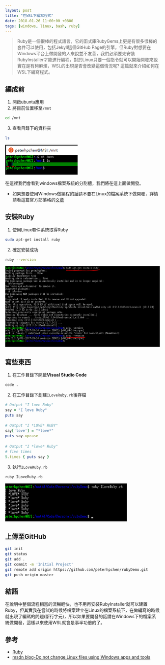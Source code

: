 ```yaml
---
layout: post
title: "在WSL下編寫程式"
date: 2018-01-26 11:00:00 +0800
tags: [windows, linux, bash, ruby]
---
```


> Ruby是一個很棒的程式語言，它的函式庫RubyGems上更是有很多很棒的套件可以使用，包括Jekyll這個GitHub Page的引擎，但Ruby對想要在Windows平台上做開發的人來說並不友善，我們必須要先安裝RubyInstaller才能進行編程，對於Linux只要一個指令就可以開始開發來說實在是有夠麻煩，WSL的出現是否會改變這個情況呢? 這篇就來介紹如何在WSL下編寫程式。

## 編成前

1. 開啟ubuntu應用
2. 將目前位置移至`/mnt`

```bash
cd /mnt
```

3. 查看目錄下的資料夾

```bash
ls
```

![directory](/assets/2018-01-26-code-on-wsl/directory.PNG)

在這裡我們會看到windows檔案系統的分割槽，我們將在這上面做開發。

* 如果想要使用Windows做編程的話請不要在Linux的檔案系統下做開發，詳情請看這篇官方部落格的[文章](https://blogs.msdn.microsoft.com/commandline/2016/11/17/do-not-change-linux-files-using-windows-apps-and-tools/)

## 安裝Ruby

1. 使用Linux套件系統取得Ruby

```bash
sudo apt-get install ruby
```

2. 確定安裝成功

```bash
ruby --version
```

![install ruby](/assets/2018-01-26-code-on-wsl/install-ruby.PNG)

## 寫些東西

1. 在工作目錄下開啟**Visual Studio Code**

```bash
code .
```

2. 在工作目錄下創建`ILoveRuby.rb`後存檔

```ruby
# Output "I love Ruby"
say = "I love Ruby"
puts say

# Output "I *LOVE* RUBY"
say['love'] = "*love*"
puts say.upcase

# Output "I *love* Ruby"
# five times
5.times { puts say }
```

3. 執行`ILoveRuby.rb`

```bash
ruby ILoveRuby.rb
```

![run ruby](/assets/2018-01-26-code-on-wsl/run-ruby.PNG)

## 上傳至GitHub

```bash
git init
git status
git add .
git commit -m 'Initial Project'
git remote add origin https://github.com/peterhpchen/rubyDemo.git
git push origin master
```

## 結語

在說明中整個流程相當的流暢輕快，也不用再安裝RubyInstaller就可以建置Ruby，但其實我在嘗試的時候將檔案建立在Linux的檔案系統下，在做編寫的時候就出現了編碼的問題(斷行字元)，所以如果要開發的話請在Windows下的檔案系統做開發，這樣以來使用WSL就會是事半功倍的了。

## 參考

* [Ruby](https://www.ruby-lang.org/zh_tw/)
* [msdn blog-Do not change Linux files using Windows apps and tools](https://blogs.msdn.microsoft.com/commandline/2016/11/17/do-not-change-linux-files-using-windows-apps-and-tools/)